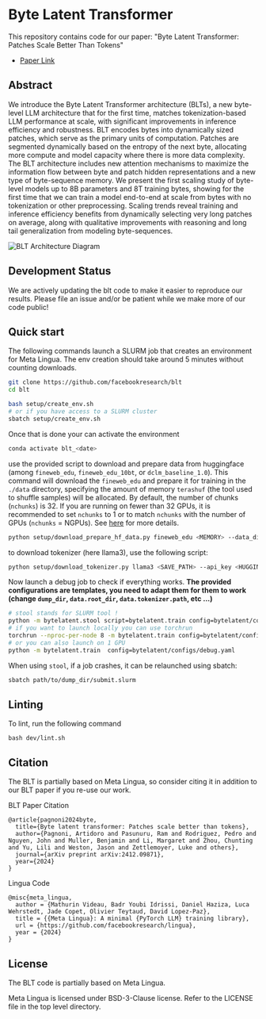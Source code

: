 # Byte Latent Transformer

This repository contains code for our paper: "Byte Latent Transformer: Patches Scale Better Than Tokens"

- [Paper Link](https://dl.fbaipublicfiles.com/blt/BLT__Patches_Scale_Better_Than_Tokens.pdf)

## Abstract

We introduce the Byte Latent Transformer architecture (BLTs), a new byte-level LLM architecture that
for the first time, matches tokenization-based LLM performance at scale, with significant improvements
in inference efficiency and robustness. BLT encodes bytes into dynamically sized patches, which serve
as the primary units of computation. Patches are segmented dynamically based on the entropy of the
next byte, allocating more compute and model capacity where there is more data complexity. The BLT
architecture includes new attention mechanisms to maximize the information flow between byte and
patch hidden representations and a new type of byte-sequence memory. We present the first scaling
study of byte-level models up to 8B parameters and 8T training bytes, showing for the first time
that we can train a model end-to-end at scale from bytes with no tokenization or other preprocessing.
Scaling trends reveal training and inference efficiency benefits from dynamically selecting very long
patches on average, along with qualitative improvements with reasoning and long tail generalization
from modeling byte-sequences.

![BLT Architecture Diagram](blt-figure.jpg)

## Development Status

We are actively updating the blt code to make it easier to reproduce our results.
Please file an issue and/or be patient while we make more of our code public!

## Quick start

The following commands launch a SLURM job that creates an environment for Meta Lingua.
The env creation should take around 5 minutes without counting downloads.

```bash
git clone https://github.com/facebookresearch/blt
cd blt

bash setup/create_env.sh
# or if you have access to a SLURM cluster
sbatch setup/create_env.sh
```

Once that is done your can activate the environment

```bash
conda activate blt_<date>
```

use the provided script to download and prepare data from huggingface (among `fineweb_edu`, `fineweb_edu_10bt`, or `dclm_baseline_1.0`).
This command will download the `fineweb_edu` and prepare it for training in the `./data` directory, specifying the amount of memory `terashuf` (the tool used to shuffle samples) will be allocated. By default, the number of chunks (`nchunks`) is 32. If you are running on fewer than 32 GPUs, it is recommended to set `nchunks` to 1 or to match `nchunks` with the number of GPUs (`nchunks` = NGPUs). See [here](https://github.com/facebookresearch/lingua/issues/55#issuecomment-2483643076) for more details.

```bash
python setup/download_prepare_hf_data.py fineweb_edu <MEMORY> --data_dir ./data --seed 42 --nchunks <NCHUNKS>
```

to download tokenizer (here llama3), use the following script:

```bash
python setup/download_tokenizer.py llama3 <SAVE_PATH> --api_key <HUGGINGFACE_TOKEN>
```

Now launch a debug job to check if everything works. **The provided configurations are templates, you need to adapt them for them to work (change `dump_dir`, `data.root_dir`, `data.tokenizer.path`, etc ...)**

```bash
# stool stands for SLURM tool !
python -m bytelatent.stool script=bytelatent.train config=bytelatent/configs/debug.yaml nodes=1 partition=<partition>
# if you want to launch locally you can use torchrun
torchrun --nproc-per-node 8 -m bytelatent.train config=bytelatent/configs/debug.yaml
# or you can also launch on 1 GPU
python -m bytelatent.train  config=bytelatent/configs/debug.yaml
```

When using `stool`, if a job crashes, it can be relaunched using sbatch:

```bash
sbatch path/to/dump_dir/submit.slurm
```

## Linting

To lint, run the following command

```
bash dev/lint.sh
```

## Citation

The BLT is partially based on Meta Lingua, so consider citing it in addition to our BLT paper if you re-use our work.

BLT Paper Citation

```
@article{pagnoni2024byte,
  title={Byte latent transformer: Patches scale better than tokens},
  author={Pagnoni, Artidoro and Pasunuru, Ram and Rodriguez, Pedro and Nguyen, John and Muller, Benjamin and Li, Margaret and Zhou, Chunting and Yu, Lili and Weston, Jason and Zettlemoyer, Luke and others},
  journal={arXiv preprint arXiv:2412.09871},
  year={2024}
}
```

Lingua Code

```
@misc{meta_lingua,
  author = {Mathurin Videau, Badr Youbi Idrissi, Daniel Haziza, Luca Wehrstedt, Jade Copet, Olivier Teytaud, David Lopez-Paz},
  title = {{Meta Lingua}: A minimal {PyTorch LLM} training library},
  url = {https://github.com/facebookresearch/lingua},
  year = {2024}
}
```

## License

The BLT code is partially based on Meta Lingua.

Meta Lingua is licensed under BSD-3-Clause license. Refer to the LICENSE file in the top level directory.
